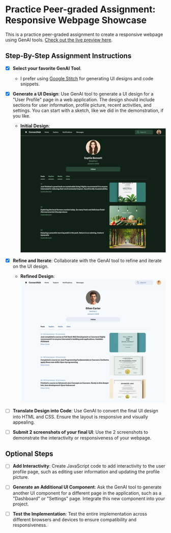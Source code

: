# Practice Peer-graded Assignment: Responsive Webpage Showcase

This is a practice peer-graded assignment to create a responsive webpage using GenAI tools. [Check out the live preview here](./project/index.html).

## Step-By-Step Assignment Instructions

- [x] **Select your favorite GenAI Tool**.

  - I prefer using [Google Stitch](https://stitch.withgoogle.com/) for generating UI designs and code snippets.

- [x] **Generate a UI Design**: Use GenAI tool to generate a UI design for a "User Profile" page in a web application. The design should include sections for user information, profile picture, recent activities, and settings. You can start with a sketch, like we did in the demonstration, if you like.

  - **Initial Design**: ![Initial design of User Profile screen](./design/user-profile-web-app.png)

- [x] **Refine and Iterate**: Collaborate with the GenAI tool to refine and iterate on the UI design.

  - **Refined Design**: ![Refined design of User Profile screen](./design/user-profile-web-app-v1.png)

- [ ] **Translate Design into Code**: Use GenAI to convert the final UI design into HTML and CSS. Ensure the layout is responsive and visually appealing.

- [ ] **Submit 2 screenshots of your final UI**: Use the 2 screenshots to demonstrate the interactivity or responsiveness of your webpage.

## Optional Steps

- [ ] **Add Interactivity**: Create JavaScript code to add interactivity to the user profile page, such as editing user information and updating the profile picture.

- [ ] **Generate an Additional UI Component**: Ask the GenAI tool to generate another UI component for a different page in the application, such as a "Dashboard" or "Settings" page. Integrate this new component into your project.

- [ ] **Test the Implementation**: Test the entire implementation across different browsers and devices to ensure compatibility and responsiveness.
